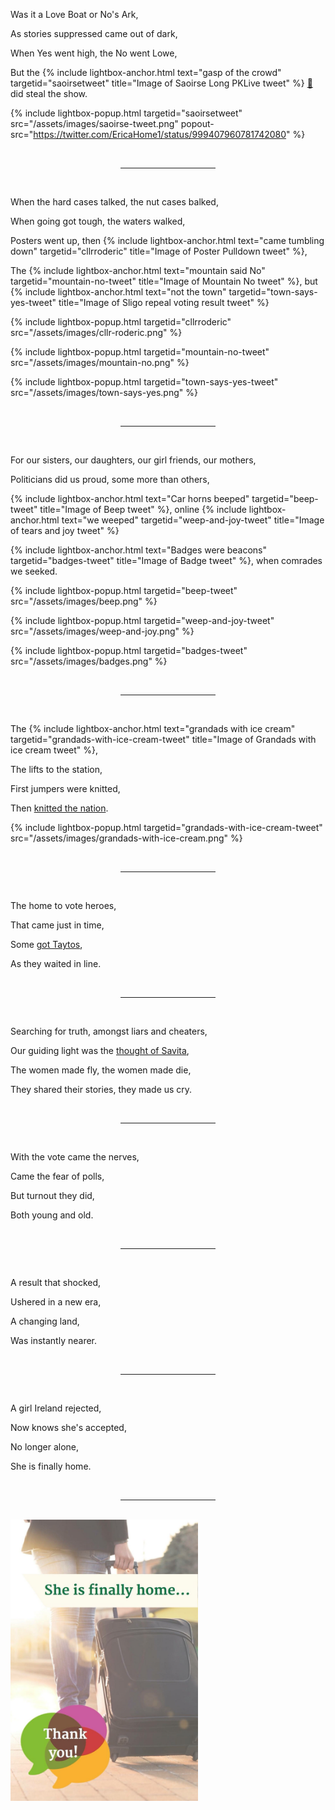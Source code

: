 Was it a Love Boat or No's Ark,

As stories suppressed came out of dark,

When Yes went high, the No went Lowe,

But the {% include lightbox-anchor.html text="gasp of the crowd" targetid="saoirsetweet" title="Image of Saoirse Long PKLive tweet" %} [🎥](https://twitter.com/EricaHome1/status/999407960781742080 "Original Saoirse Long PKLIve tweet (video - but does not include politician comments nor the resulting crowd reaction") did steal the show.

{% include lightbox-popup.html targetid="saoirsetweet" src="/assets/images/saoirse-tweet.png" popout-src="https://twitter.com/EricaHome1/status/999407960781742080" %}

<br />
<hr style="width: 30%; margin-left: auto; margin-right: auto;" />
<br />

When the hard cases talked, the nut cases balked,

When going got tough, the waters walked,

Posters went up, then {% include lightbox-anchor.html text="came tumbling down" targetid="cllrroderic" title="Image of Poster Pulldown tweet" %},

The {% include lightbox-anchor.html text="mountain said No" targetid="mountain-no-tweet" title="Image of Mountain No tweet" %}, but {% include lightbox-anchor.html text="not the town" targetid="town-says-yes-tweet" title="Image of Sligo repeal voting result tweet" %}

<!--
The [mountain said No](https://twitter.com/rtenews/status/997064195538534400), but [not the town](https://twitter.com/thejournal_ie/status/1000427302768046080).
-->

{% include lightbox-popup.html targetid="cllrroderic" src="/assets/images/cllr-roderic.png" %}

{% include lightbox-popup.html targetid="mountain-no-tweet" src="/assets/images/mountain-no.png" %}

{% include lightbox-popup.html targetid="town-says-yes-tweet" src="/assets/images/town-says-yes.png" %}

<br />
<hr style="width: 30%; margin-left: auto; margin-right: auto;" />
<br />

For our sisters, our daughters, our girl friends, our mothers,

Politicians did us proud, some more than others,

{% include lightbox-anchor.html text="Car horns beeped" targetid="beep-tweet" title="Image of Beep tweet" %}, online {% include lightbox-anchor.html text="we weeped" targetid="weep-and-joy-tweet" title="Image of tears and joy tweet" %}

<!--
[Car horns beeped](https://twitter.com/mondaygirl/status/999548157733175301), online [we weeped](https://twitter.com/BarryLenihan/status/1000395568496234497),
-->

{% include lightbox-anchor.html text="Badges were beacons" targetid="badges-tweet" title="Image of Badge tweet" %}, when comrades we seeked.

<!--
[Badges were beacons](https://twitter.com/EmerTheScreamer/status/999539247471316992), when comrades we seeked.
-->

{% include lightbox-popup.html targetid="beep-tweet" src="/assets/images/beep.png" %}

{% include lightbox-popup.html targetid="weep-and-joy-tweet" src="/assets/images/weep-and-joy.png" %}

{% include lightbox-popup.html targetid="badges-tweet" src="/assets/images/badges.png" %}

<br />
<hr style="width: 30%; margin-left: auto; margin-right: auto;" />
<br />

The {% include lightbox-anchor.html text="grandads with ice cream" targetid="grandads-with-ice-cream-tweet" title="Image of Grandads with ice cream tweet" %},

<!--
The [grandads with ice cream](https://twitter.com/AnTaobhRua/status/999617861747380224 "Grandads with ice cream tweeted image..."),
-->

The lifts to the station,

First jumpers were knitted,

Then [knitted the nation](https://twitter.com/HoorayForNiamh/status/999272813465866240).

{% include lightbox-popup.html targetid="grandads-with-ice-cream-tweet" src="/assets/images/grandads-with-ice-cream.png" %}

<br />
<hr style="width: 30%; margin-left: auto; margin-right: auto;" />
<br />

The home to vote heroes,

That came just in time,

Some [got Taytos](https://twitter.com/AoifeNiRaif/status/999739576162963457),

As they waited in line.

<br />
<hr style="width: 30%; margin-left: auto; margin-right: auto;" />
<br />

Searching for truth, amongst liars and cheaters,

Our guiding light was the [thought of Savita](https://twitter.com/Together4yes/status/1001010635872849920),

The women made fly, the women made die,

They shared their stories, they made us cry.

<br />
<hr style="width: 30%; margin-left: auto; margin-right: auto;" />
<br />

With the vote came the nerves,

Came the fear of polls,

But turnout they did,

Both young and old.

<br />
<hr style="width: 30%; margin-left: auto; margin-right: auto;" />
<br />

A result that shocked,

Ushered in a new era,

A changing land,

Was instantly nearer.

<br />
<hr style="width: 30%; margin-left: auto; margin-right: auto;" />
<br />

A girl Ireland rejected,

Now knows she's accepted,

No longer alone,

She is finally home.

<br />
<hr style="width: 30%; margin-left: auto; margin-right: auto;" />
<br />

<img src="/assets/images/she-is-finally-home-image.jpg" style="max-width:300px;" />

<!--

TODO - References
[came tumbling down](https://twitter.com/rodericogorman/status/991642555120078849)
-->
